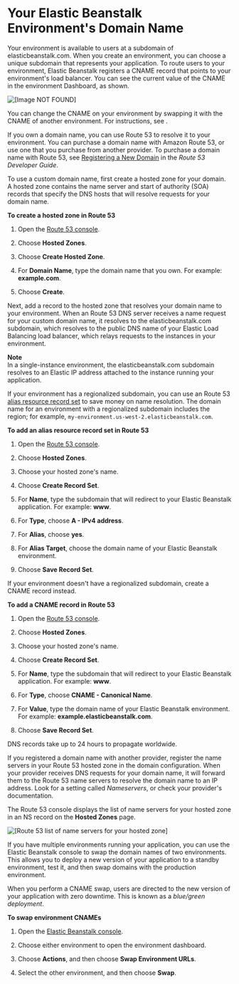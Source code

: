 # Your Elastic Beanstalk Environment's Domain Name<a name="customdomains"></a>

Your environment is available to users at a subdomain of elasticbeanstalk\.com\. When you create an environment, you can choose a unique subdomain that represents your application\. To route users to your environment, Elastic Beanstalk registers a CNAME record that points to your environment's load balancer\. You can see the current value of the CNAME in the environment Dashboard, as shown\.

![\[Image NOT FOUND\]](http://docs.aws.amazon.com/elasticbeanstalk/latest/dg/images/environment-management-dashboard-url.png)

You can change the CNAME on your environment by swapping it with the CNAME of another environment\. For instructions, see \.

If you own a domain name, you can use Route 53 to resolve it to your environment\. You can purchase a domain name with Amazon Route 53, or use one that you purchase from another provider\. To purchase a domain name with Route 53, see [Registering a New Domain](http://docs.aws.amazon.com/Route53/latest/DeveloperGuide/domain-register.html) in the *Route 53 Developer Guide*\.

To use a custom domain name, first create a hosted zone for your domain\. A hosted zone contains the name server and start of authority \(SOA\) records that specify the DNS hosts that will resolve requests for your domain name\.

**To create a hosted zone in Route 53**

1. Open the [Route 53 console](https://console.aws.amazon.com/route53/home)\.

1. Choose **Hosted Zones**\.

1. Choose **Create Hosted Zone**\.

1. For **Domain Name**, type the domain name that you own\. For example: **example\.com**\.

1. Choose **Create**\.

Next, add a record to the hosted zone that resolves your domain name to your environment\. When an Route 53 DNS server receives a name request for your custom domain name, it resolves to the elasticbeanstalk\.com subdomain, which resolves to the public DNS name of your Elastic Load Balancing load balancer, which relays requests to the instances in your environment\.

**Note**  
In a single\-instance environment, the elasticbeanstalk\.com subdomain resolves to an Elastic IP address attached to the instance running your application\.

If your environment has a regionalized subdomain, you can use an Route 53 [alias resource record set](http://docs.aws.amazon.com/Route53/latest/DeveloperGuide/resource-record-sets-choosing-alias-non-alias.html) to save money on name resolution\. The domain name for an environment with a regionalized subdomain includes the region; for example, `my-environment.us-west-2.elasticbeanstalk.com`\.

**To add an alias resource record set in Route 53**

1. Open the [Route 53 console](https://console.aws.amazon.com/route53/home)\.

1. Choose **Hosted Zones**\.

1. Choose your hosted zone's name\.

1. Choose **Create Record Set**\.

1. For **Name**, type the subdomain that will redirect to your Elastic Beanstalk application\. For example: **www**\.

1. For **Type**, choose **A \- IPv4 address**\.

1. For **Alias**, choose **yes**\.

1. For **Alias Target**, choose the domain name of your Elastic Beanstalk environment\.

1. Choose **Save Record Set**\.

If your environment doesn't have a regionalized subdomain, create a CNAME record instead\.

**To add a CNAME record in Route 53**

1. Open the [Route 53 console](https://console.aws.amazon.com/route53/home)\.

1. Choose **Hosted Zones**\.

1. Choose your hosted zone's name\.

1. Choose **Create Record Set**\.

1. For **Name**, type the subdomain that will redirect to your Elastic Beanstalk application\. For example: **www**\.

1. For **Type**, choose **CNAME \- Canonical Name**\.

1. For **Value**, type the domain name of your Elastic Beanstalk environment\. For example: **example\.elasticbeanstalk\.com**\.

1. Choose **Save Record Set**\.

DNS records take up to 24 hours to propagate worldwide\.

If you registered a domain name with another provider, register the name servers in your Route 53 hosted zone in the domain configuration\. When your provider receives DNS requests for your domain name, it will forward them to the Route 53 name servers to resolve the domain name to an IP address\. Look for a setting called *Nameservers*, or check your provider's documentation\.

The Route 53 console displays the list of name servers for your hosted zone in an NS record on the **Hosted Zones** page\.

![\[Route 53 list of name servers for your hosted zone\]](http://docs.aws.amazon.com/elasticbeanstalk/latest/dg/images/route53-nameservers.png)

If you have multiple environments running your application, you can use the Elastic Beanstalk console to swap the domain names of two environments\. This allows you to deploy a new version of your application to a standby environment, test it, and then swap domains with the production environment\.

When you perform a CNAME swap, users are directed to the new version of your application with zero downtime\. This is known as a *blue/green deployment*\.

**To swap environment CNAMEs**

1. Open the [Elastic Beanstalk console](https://console.aws.amazon.com/elasticbeanstalk)\.

1. Choose either environment to open the environment dashboard\.

1. Choose **Actions**, and then choose **Swap Environment URLs**\.

1. Select the other environment, and then choose **Swap**\.
